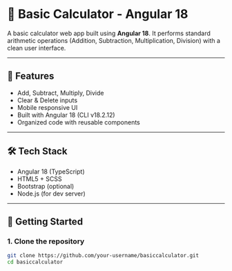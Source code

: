 # 🧮 Basic Calculator - Angular 18

A basic calculator web app built using **Angular 18**. It performs standard arithmetic operations (Addition, Subtraction, Multiplication, Division) with a clean user interface.

---

## 📌 Features

- Add, Subtract, Multiply, Divide
- Clear & Delete inputs
- Mobile responsive UI
- Built with Angular 18 (CLI v18.2.12)
- Organized code with reusable components

---

## 🛠️ Tech Stack

- Angular 18 (TypeScript)
- HTML5 + SCSS
- Bootstrap (optional)
- Node.js (for dev server)

---

## 🚀 Getting Started

### 1. Clone the repository

```bash
git clone https://github.com/your-username/basiccalculator.git
cd basiccalculator
